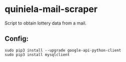 # quiniela-mail-scraper
Script to obtain  lottery data from a mail.

## Config:

```
sudo pip3 install --upgrade google-api-python-client
sudo pip3 install mysqlclient
```

